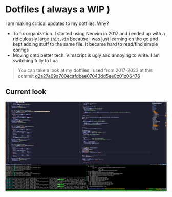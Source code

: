 # Dotfiles ( always a WIP )

I am making critical updates to my dotfiles. Why?

- To fix organization. I started using Neovim in 2017 and i ended up with a
ridiculously large `init.vim` because i was just learning on the go
and kept adding stuff to the same file. It became hard to read/find simple configs
- Moving onto better tech. Vimscript is ugly and annoying to write. I am
switching fully to Lua

> You can take a look at my dotfiles I used from 2017-2023 at this commit [d2a27a69a700ecafdbee07043dd5ee0c01c06476](https://github.com/adelowo/dotfiles/commit/d2a27a69a700ecafdbee07043dd5ee0c01c06476)

## Current look

![terminal looks like this](./assets/terminal-2024.png)
